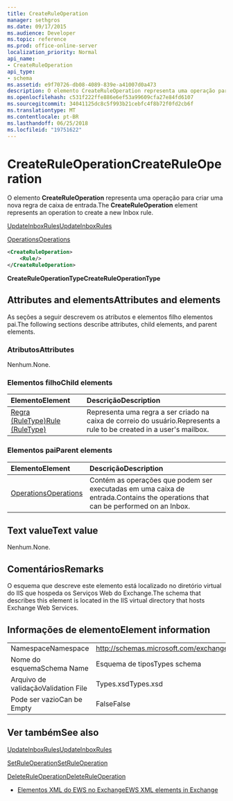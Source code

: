 ```yaml
---
title: CreateRuleOperation
manager: sethgros
ms.date: 09/17/2015
ms.audience: Developer
ms.topic: reference
ms.prod: office-online-server
localization_priority: Normal
api_name:
- CreateRuleOperation
api_type:
- schema
ms.assetid: e9f70726-db08-4089-839e-a41007d0a473
description: O elemento CreateRuleOperation representa uma operação para criar uma nova regra de caixa de entrada.
ms.openlocfilehash: c531f222ffe886e6ef53a99609cfa27e84fd6107
ms.sourcegitcommit: 34041125dc8c5f993b21cebfc4f8b72f0fd2cb6f
ms.translationtype: MT
ms.contentlocale: pt-BR
ms.lasthandoff: 06/25/2018
ms.locfileid: "19751622"
---
```

# <a name="createruleoperation"></a><span data-ttu-id="93068-103">CreateRuleOperation</span><span class="sxs-lookup"><span data-stu-id="93068-103">CreateRuleOperation</span></span>

<span data-ttu-id="93068-104">O elemento **CreateRuleOperation** representa uma operação para criar uma nova regra de caixa de entrada.</span><span class="sxs-lookup"><span data-stu-id="93068-104">The **CreateRuleOperation** element represents an operation to create a new Inbox rule.</span></span> 
  
[<span data-ttu-id="93068-105">UpdateInboxRules</span><span class="sxs-lookup"><span data-stu-id="93068-105">UpdateInboxRules</span></span>](updateinboxrules.md)
  
[<span data-ttu-id="93068-106">Operations</span><span class="sxs-lookup"><span data-stu-id="93068-106">Operations</span></span>](operations.md)
  
```xml
<CreateRuleOperation>
    <Rule/>
</CreateRuleOperation>
```

 <span data-ttu-id="93068-107">**CreateRuleOperationType**</span><span class="sxs-lookup"><span data-stu-id="93068-107">**CreateRuleOperationType**</span></span>
## <a name="attributes-and-elements"></a><span data-ttu-id="93068-108">Attributes and elements</span><span class="sxs-lookup"><span data-stu-id="93068-108">Attributes and elements</span></span>

<span data-ttu-id="93068-109">As seções a seguir descrevem os atributos e elementos filho elementos pai.</span><span class="sxs-lookup"><span data-stu-id="93068-109">The following sections describe attributes, child elements, and parent elements.</span></span>
  
### <a name="attributes"></a><span data-ttu-id="93068-110">Atributos</span><span class="sxs-lookup"><span data-stu-id="93068-110">Attributes</span></span>

<span data-ttu-id="93068-111">Nenhum.</span><span class="sxs-lookup"><span data-stu-id="93068-111">None.</span></span>
  
### <a name="child-elements"></a><span data-ttu-id="93068-112">Elementos filho</span><span class="sxs-lookup"><span data-stu-id="93068-112">Child elements</span></span>

|<span data-ttu-id="93068-113">**Elemento**</span><span class="sxs-lookup"><span data-stu-id="93068-113">**Element**</span></span>|<span data-ttu-id="93068-114">**Descrição**</span><span class="sxs-lookup"><span data-stu-id="93068-114">**Description**</span></span>|
|:-----|:-----|
|[<span data-ttu-id="93068-115">Regra (RuleType)</span><span class="sxs-lookup"><span data-stu-id="93068-115">Rule (RuleType)</span></span>](rule-ruletype.md) <br/> |<span data-ttu-id="93068-116">Representa uma regra a ser criado na caixa de correio do usuário.</span><span class="sxs-lookup"><span data-stu-id="93068-116">Represents a rule to be created in a user's mailbox.</span></span>  <br/> |
   
### <a name="parent-elements"></a><span data-ttu-id="93068-117">Elementos pai</span><span class="sxs-lookup"><span data-stu-id="93068-117">Parent elements</span></span>

|<span data-ttu-id="93068-118">**Elemento**</span><span class="sxs-lookup"><span data-stu-id="93068-118">**Element**</span></span>|<span data-ttu-id="93068-119">**Descrição**</span><span class="sxs-lookup"><span data-stu-id="93068-119">**Description**</span></span>|
|:-----|:-----|
|[<span data-ttu-id="93068-120">Operations</span><span class="sxs-lookup"><span data-stu-id="93068-120">Operations</span></span>](operations.md) <br/> |<span data-ttu-id="93068-121">Contém as operações que podem ser executadas em uma caixa de entrada.</span><span class="sxs-lookup"><span data-stu-id="93068-121">Contains the operations that can be performed on an Inbox.</span></span>  <br/> |
   
## <a name="text-value"></a><span data-ttu-id="93068-122">Text value</span><span class="sxs-lookup"><span data-stu-id="93068-122">Text value</span></span>

<span data-ttu-id="93068-123">Nenhum.</span><span class="sxs-lookup"><span data-stu-id="93068-123">None.</span></span>
  
## <a name="remarks"></a><span data-ttu-id="93068-124">Comentários</span><span class="sxs-lookup"><span data-stu-id="93068-124">Remarks</span></span>

<span data-ttu-id="93068-125">O esquema que descreve este elemento está localizado no diretório virtual do IIS que hospeda os Serviços Web do Exchange.</span><span class="sxs-lookup"><span data-stu-id="93068-125">The schema that describes this element is located in the IIS virtual directory that hosts Exchange Web Services.</span></span>
  
## <a name="element-information"></a><span data-ttu-id="93068-126">Informações de elemento</span><span class="sxs-lookup"><span data-stu-id="93068-126">Element information</span></span>

|||
|:-----|:-----|
|<span data-ttu-id="93068-127">Namespace</span><span class="sxs-lookup"><span data-stu-id="93068-127">Namespace</span></span>  <br/> |http://schemas.microsoft.com/exchange/services/2006/types  <br/> |
|<span data-ttu-id="93068-128">Nome do esquema</span><span class="sxs-lookup"><span data-stu-id="93068-128">Schema Name</span></span>  <br/> |<span data-ttu-id="93068-129">Esquema de tipos</span><span class="sxs-lookup"><span data-stu-id="93068-129">Types schema</span></span>  <br/> |
|<span data-ttu-id="93068-130">Arquivo de validação</span><span class="sxs-lookup"><span data-stu-id="93068-130">Validation File</span></span>  <br/> |<span data-ttu-id="93068-131">Types.xsd</span><span class="sxs-lookup"><span data-stu-id="93068-131">Types.xsd</span></span>  <br/> |
|<span data-ttu-id="93068-132">Pode ser vazio</span><span class="sxs-lookup"><span data-stu-id="93068-132">Can be Empty</span></span>  <br/> |<span data-ttu-id="93068-133">False</span><span class="sxs-lookup"><span data-stu-id="93068-133">False</span></span>  <br/> |
   
## <a name="see-also"></a><span data-ttu-id="93068-134">Ver também</span><span class="sxs-lookup"><span data-stu-id="93068-134">See also</span></span>



[<span data-ttu-id="93068-135">UpdateInboxRules</span><span class="sxs-lookup"><span data-stu-id="93068-135">UpdateInboxRules</span></span>](updateinboxrules.md)
  
[<span data-ttu-id="93068-136">SetRuleOperation</span><span class="sxs-lookup"><span data-stu-id="93068-136">SetRuleOperation</span></span>](setruleoperation.md)
  
[<span data-ttu-id="93068-137">DeleteRuleOperation</span><span class="sxs-lookup"><span data-stu-id="93068-137">DeleteRuleOperation</span></span>](deleteruleoperation.md)


- [<span data-ttu-id="93068-138">Elementos XML do EWS no Exchange</span><span class="sxs-lookup"><span data-stu-id="93068-138">EWS XML elements in Exchange</span></span>](ews-xml-elements-in-exchange.md)

